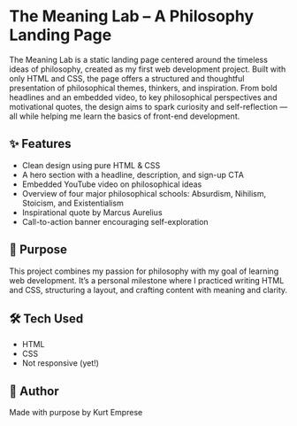 # The Meaning Lab – A Philosophy Landing Page

The Meaning Lab is a static landing page centered around the timeless ideas of philosophy, created as my first web development project. Built with only HTML and CSS, the page offers a structured and thoughtful presentation of philosophical themes, thinkers, and inspiration.
From bold headlines and an embedded video, to key philosophical perspectives and motivational quotes, the design aims to spark curiosity and self-reflection — all while helping me learn the basics of front-end development.

## ✨ Features

- Clean design using pure HTML & CSS
- A hero section with a headline, description, and sign-up CTA
- Embedded YouTube video on philosophical ideas
- Overview of four major philosophical schools: Absurdism, Nihilism, Stoicism, and Existentialism
- Inspirational quote by Marcus Aurelius
- Call-to-action banner encouraging self-exploration

## 🎯 Purpose

This project combines my passion for philosophy with my goal of learning web development. It’s a personal milestone where I practiced writing HTML and CSS, structuring a layout, and crafting content with meaning and clarity.

## 🛠 Tech Used

- HTML
- CSS
- Not responsive (yet!)

## 👤 Author

Made with purpose by Kurt Emprese
